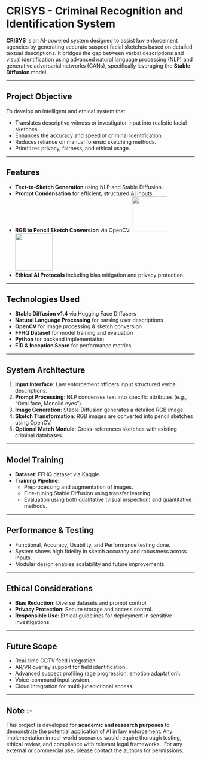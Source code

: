 
# CRISYS - Criminal Recognition and Identification System

**CRISYS** is an AI-powered system designed to assist law enforcement agencies by generating accurate suspect facial sketches based on detailed textual descriptions. It bridges the gap between verbal descriptions and visual identification using advanced natural language processing (NLP) and generative adversarial networks (GANs), specifically leveraging the **Stable Diffusion** model.

---

## Project Objective

To develop an intelligent and ethical system that:
- Translates descriptive witness or investigator input into realistic facial sketches.
- Enhances the accuracy and speed of criminal identification.
- Reduces reliance on manual forensic sketching methods.
- Prioritizes privacy, fairness, and ethical usage.

---

## Features

- **Text-to-Sketch Generation** using NLP and Stable Diffusion.
- **Prompt Condensation** for efficient, structured AI inputs.
- **RGB to Pencil Sketch Conversion** via OpenCV.
  <img src="https://miro.medium.com/v2/resize:fit:1100/format:webp/1*N5UEm-OMwqBoIZntUpW5XQ.png" width="95">&nbsp;<img src="https://miro.medium.com/v2/resize:fit:1100/format:webp/1*6flxiUn7NvNZARo87WCLbQ.png" width="100"/>
- **Ethical AI Protocols** including bias mitigation and privacy protection.

---

## Technologies Used

- **Stable Diffusion v1.4** via Hugging Face Diffusers
- **Natural Language Processing** for parsing user descriptions
- **OpenCV** for image processing & sketch conversion
- **FFHQ Dataset** for model training and evaluation
- **Python** for backend implementation
- **FID & Inception Score** for performance metrics

---

## System Architecture

1. **Input Interface**: Law enforcement officers input structured verbal descriptions.
2. **Prompt Processing**: NLP condenses text into specific attributes (e.g., “Oval face, Monolid eyes”).
3. **Image Generation**: Stable Diffusion generates a detailed RGB image.
4. **Sketch Transformation**: RGB images are converted into pencil sketches using OpenCV.
5. **Optional Match Module**: Cross-references sketches with existing criminal databases.

---

## Model Training

- **Dataset**: FFHQ dataset via Kaggle.
- **Training Pipeline**:
  - Preprocessing and augmentation of images.
  - Fine-tuning Stable Diffusion using transfer learning.
  - Evaluation using both qualitative (visual inspection) and quantitative methods.

---

## Performance & Testing

- Functional, Accuracy, Usability, and Performance testing done.
- System shows high fidelity in sketch accuracy and robustness across inputs.
- Modular design enables scalability and future improvements.

---

## Ethical Considerations

- **Bias Reduction**: Diverse datasets and prompt control.
- **Privacy Protection**: Secure storage and access control.
- **Responsible Use**: Ethical guidelines for deployment in sensitive investigations.

---

## Future Scope

- Real-time CCTV feed integration.
- AR/VR overlay support for field identification.
- Advanced suspect profiling (age progression, emotion adaptation).
- Voice-command input system.
- Cloud integration for multi-jurisdictional access.

---

## Note :-

This project is developed for **academic and research purposes** to demonstrate the potential application of AI in law enforcement. Any implementation in real-world scenarios would require thorough testing, ethical review, and compliance with relevant legal frameworks.. For any external or commercial use, please contact the authors for permissions.


